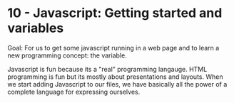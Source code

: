 10 - Javascript:  Getting started and variables
===============================================

Goal:  For us to get some javascript running in a web page and to learn a new programming concept:  the variable.

Javascript is fun because its a "real" programming langauge.
HTML programming is fun but its mostly about presentations and layouts.  When we start adding Javascript to our files, we
have basically all the power of a complete language for expressing ourselves.
